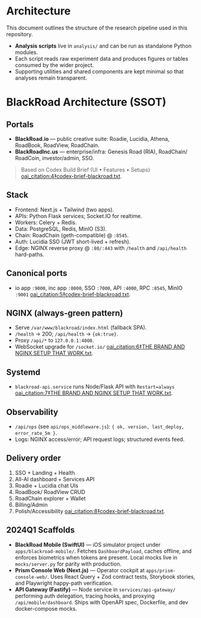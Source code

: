 # Architecture

This document outlines the structure of the research pipeline used in this repository.

* **Analysis scripts** live in `analysis/` and can be run as standalone Python modules.
* Each script reads raw experiment data and produces figures or tables consumed by the wider project.
* Supporting utilities and shared components are kept minimal so that analyses remain transparent.

# BlackRoad Architecture (SSOT)

## Portals
- **BlackRoad.io** — public creative suite: Roadie, Lucidia, Athena, RoadBook, RoadView, RoadChain.
- **BlackRoadInc.us** — enterprise/infra: Genesis Road (RIA), RoadChain/ RoadCoin, investor/admin, SSO.

> Based on Codex Build Brief (UI • Features • Setups) [oai_citation:4‡codex-brief-blackroad.txt](file-service://file-5XetBpV4rRS3we1nWZ5FKc).

## Stack
- Frontend: Next.js + Tailwind (two apps).
- APIs: Python Flask services; Socket.IO for realtime.
- Workers: Celery + Redis.
- Data: PostgreSQL, Redis, MinIO (S3).
- Chain: RoadChain (geth-compatible) @ `:8545`.
- Auth: Lucidia SSO (JWT short-lived + refresh).
- Edge: NGINX reverse proxy @ `:80/:443` with `/health` and `/api/health` hard-paths.

## Canonical ports
- io app `:9000`, inc app `:8000`, SSO `:7000`, API `:4000`, RPC `:8545`, MinIO `:9001` [oai_citation:5‡codex-brief-blackroad.txt](file-service://file-5XetBpV4rRS3we1nWZ5FKc).

## NGINX (always-green pattern)
- Serve `/var/www/blackroad/index.html` (fallback SPA).
- `/health` → 200; `/api/health` → `{ok:true}`.
- Proxy `/api/*` to `127.0.0.1:4000`.
- WebSocket upgrade for `/socket.io/` [oai_citation:6‡THE BRAND AND NGINX SETUP THAT WORK.txt](file-service://file-Rd9Jh7adPjc2hCUCdE43uE).

## Systemd
- `blackroad-api.service` runs Node/Flask API with `Restart=always` [oai_citation:7‡THE BRAND AND NGINX SETUP THAT WORK.txt](file-service://file-Rd9Jh7adPjc2hCUCdE43uE).

## Observability
- `/api/ops` (see `api/ops_middleware.js`): `{ ok, version, last_deploy, error_rate_5m }`.
- Logs: NGINX access/error; API request logs; structured events feed.

## Delivery order
1) SSO + Landing + Health
2) All-AI dashboard + Services API
3) Roadie + Lucidia chat UIs
4) RoadBook/ RoadView CRUD
5) RoadChain explorer + Wallet
6) Billing/Admin
7) Polish/Accessibility [oai_citation:8‡codex-brief-blackroad.txt](file-service://file-5XetBpV4rRS3we1nWZ5FKc).

## 2024Q1 Scaffolds

- **BlackRoad Mobile (SwiftUI)** — iOS simulator project under `apps/blackroad-mobile/`. Fetches `DashboardPayload`, caches offline, and enforces biometrics when tokens are present. Local mocks live in `mocks/server.py` for parity with production.
- **Prism Console Web (Next.js)** — Operator cockpit at `apps/prism-console-web/`. Uses React Query + Zod contract tests, Storybook stories, and Playwright happy-path verification.
- **API Gateway (Fastify)** — Node service in `services/api-gateway/` performing auth delegation, tracing hooks, and proxying `/api/mobile/dashboard`. Ships with OpenAPI spec, Dockerfile, and dev docker-compose mocks.
